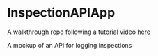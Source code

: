 # InspectionAPIApp

A walkthrough repo following a tutorial video [here](https://www.youtube.com/watch?v=rzPFEuKlPhM&list=WL&index=2&t=268s)

A mockup of an API for logging inspections